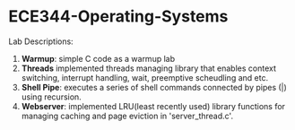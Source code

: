 # ECE344-Operating-Systems


Lab Descriptions:
1. **Warmup**: simple C code as a warmup lab
2. **Threads** implemented threads managing library that enables context switching, interrupt handling, wait, preemptive scheudling and etc.
3. **Shell Pipe**: executes a series of shell commands connected by pipes (|) using recursion. 
4. **Webserver**: implemented LRU(least recently used) library functions for managing caching and page eviction in 'server_thread.c'.